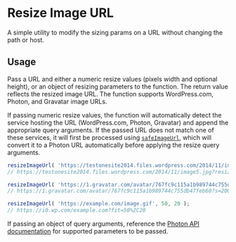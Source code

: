# Resize Image URL

A simple utility to modify the sizing params on a URL without changing the path
or host.

## Usage

Pass a URL and either a numeric resize values (pixels width and optional 
height), or an object of resizing parameters to the function. The return value
reflects the resized image URL. The function supports WordPress.com, Photon,
and Gravatar image URLs.

If passing numeric resize values, the function will automatically detect the
service hosting the URL (WordPress.com, Photon, Gravatar) and append the
appropriate query arguments. If the passed URL does not match one of these
services, it will first be processed using [`safeImageUrl`](../safe-image-url),
which will convert it to a Photon URL automatically before applying the resize
query arguments.

```js
resizeImageUrl( 'https://testonesite2014.files.wordpress.com/2014/11/image5.jpg?w=1000', { resize: '500,500' } );
// https://testonesite2014.files.wordpress.com/2014/11/image5.jpg?resize=500%2C500

resizeImageUrl( 'https://1.gravatar.com/avatar/767fc9c115a1b989744c755db47feb60', 200 );
// https://1.gravatar.com/avatar/767fc9c115a1b989744c755db47feb60?s=200

resizeImageUrl( 'https://example.com/image.gif', 50, 20 );
// https://i0.wp.com/example.com?fit=50%2C20
```

If passing an object of query arguments, reference the [Photon API documentation](https://developer.wordpress.com/docs/photon/api/)
for supported parameters to be passed.
